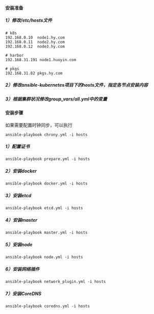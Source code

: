 #### 安装准备

##### 1）修改/etc/hosts文件

```
# k8s
192.168.0.10  node1.hy.com
192.168.0.11  node2.hy.com
192.168.0.12  node3.hy.com

# harbor
192.168.31.191 node1.huoyin.com

# pkgs
192.168.31.82 pkgs.hy.com
```

##### 2）修改ansible-kubernetes项目下的hosts文件，指定各节点安装内容

##### 3）根据集群状况修改group_vars/all.yml中的变量

#### 安装步骤
如果需要配置时钟同步，可以执行
```
ansible-playbook chrony.yml -i hosts
```

##### 1）配置证书
```
ansible-playbook prepare.yml -i hosts
```

##### 2）安装docker
```
ansible-playbook docker.yml -i hosts
```

##### 3）安装etcd
```
ansible-playbook etcd.yml -i hosts
```

##### 4）安装master
```
ansible-playbook master.yml -i hosts
```

##### 5）安装node
```
ansible-playbook node.yml -i hosts
```

##### 6）安装网络插件
```
ansible-playbook network_plugin.yml -i hosts
```

##### 7）安装CoreDNS
```
ansible-playbook coredns.yml -i hosts
```
